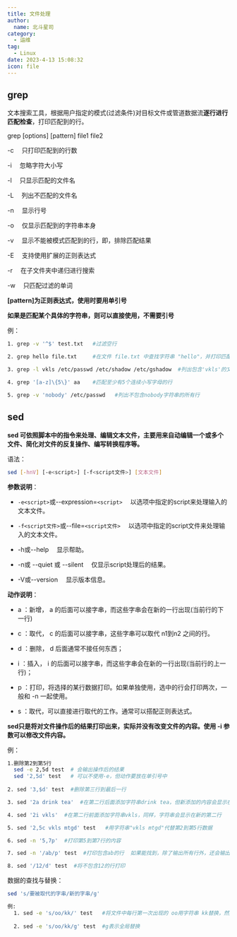 ```yaml
---
title: 文件处理
author: 
  name: 北斗星司
category: 
  - 运维
tag: 
  - Linux
date: 2023-4-13 15:08:32
icon: file
---
```




## grep

文本搜索工具，根据用户指定的模式(过滤条件)对目标文件或管道数据流**逐行进行匹配检查**，打印匹配到的行。

grep [options]  [pattern]  file1 file2

-c &ensp;&ensp;只打印匹配到的行数

-i  &ensp;&ensp;忽略字符大小写

-l  &ensp;&ensp;只显示匹配的文件名

-L &ensp;&ensp;列出不匹配的文件名

-n &ensp;&ensp;显示行号

-o &ensp;&ensp;仅显示匹配到的字符串本身	

-v &ensp;&ensp;显示不能被模式匹配到的行，即，排除匹配结果

-E &ensp;&ensp;支持使用扩展的正则表达式

-r  &ensp;&ensp;在子文件夹中递归进行搜索

-w &ensp;&ensp;只匹配过滤的单词

**[pattern]为正则表达式，使用时要用单引号**

**如果是匹配某个具体的字符串，则可以直接使用，不需要引号**

例：

```sh
1. grep -v '^$' test.txt   #过滤空行

2. grep hello file.txt     #在文件 file.txt 中查找字符串 "hello"，并打印匹配的行：

3. grep -l vkls /etc/passwd /etc/shadow /etc/gshadow  #列出包含'vkls'的文件

4. grep '[a-z]\{5\}' aa    #匹配至少有5个连续小写字母的行

5. grep -v 'nobody' /etc/passwd   #列出不包含nobody字符串的所有行
```







## sed

**sed 可依照脚本中的指令来处理、编辑文本文件，主要用来自动编辑一个或多个文件、简化对文件的反复操作、编写转换程序等。**

语法：

```sh
sed [-hnV] [-e<script>] [-f<script文件>] [文本文件]
```

**参数说明**：

- `-e<script>`或--expression=`<script>`    &ensp;&ensp;以选项中指定的script来处理输入的文本文件。

- `-f<script文件>`或--file=`<script文件>`    &ensp;&ensp;以选项中指定的script文件来处理输入的文本文件。
- -h或--help   &ensp;&ensp;显示帮助。
- -n或 --quiet 或 --silent    &ensp;&ensp;仅显示script处理后的结果。
- -V或--version     &ensp;&ensp;显示版本信息。

**动作说明**：

- a ：新增， a 的后面可以接字串，而这些字串会在新的一行出现(当前行的下一行)

- c ：取代， c 的后面可以接字串，这些字串可以取代 n1到n2 之间的行。
- d ：删除， d 后面通常不接任何东西；
- i ：插入， i 的后面可以接字串，而这些字串会在新的一行出现(当前行的上一行)；
- p ：打印，将选择的某行数据打印。如果单独使用，选中的行会打印两次，一般和 -n 一起使用。
- s ：取代，可以直接进行取代的工作。通常可以搭配正则表达式。

**sed只是将对文件操作后的结果打印出来，实际并没有改变文件的内容。使用 -i 参数可以修改文件内容。**

例：

```sh
1.删除第2到第5行
  sed -e 2,5d test  # 会输出操作后的结果
  sed '2,5d' test   # 可以不使用-e，但动作要放在单引号中
  
2. sed '3,$d' test  #删除第三行到最后一行

3. sed '2a drink tea'  #在第二行后面添加字符串drink tea，但新添加的内容会显示在第三行

4. sed '2i vkls'  #在第二行前面添加字符串vkls，同样，字符串会显示在新的第二行 

5. sed '2,5c vkls mtgd' test   #用字符串"vkls mtgd"代替第2到第5行数据

6. sed -n '5,7p'  #打印第5到第7行的内容

7. sed -n '/ab/p' test  #打印包含ab的行  如果能找到，除了输出所有行外，还会输出匹配行

8. sed '/12/d' test  #将不包含12的行打印
```

数据的查找与替换：

```sh
sed 's/要被取代的字串/新的字串/g'

例:
  1. sed -e 's/oo/kk/' test   #将文件中每行第一次出现的 oo用字符串 kk替换，然后将该文件内容输出
  
  2. sed -e 's/oo/kk/g' test  #g表示全局替换
```























































